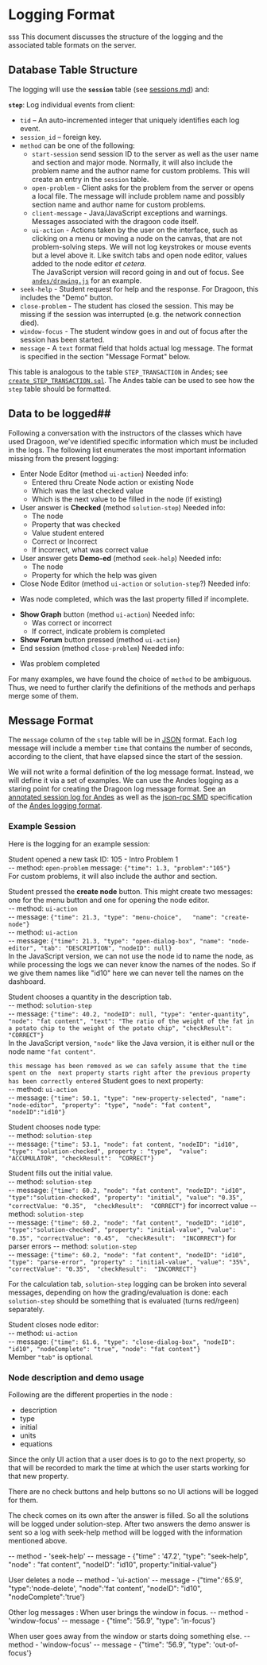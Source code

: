 # Logging Format #
sss
This document discusses the structure of the logging and the associated table formats on the server.

## Database Table Structure ##

The logging will use the **`session`** table (see
[sessions.md](sessions.md))  and:

**`step`**:  Log individual events from client:

*	`tid` – An auto-incremented integer that uniquely identifies each log event.
*	`session_id` – foreign key. 
*	`method` can be one of the following:
	*	`start-session` send session ID to the server as well as the user name and section and major mode.  Normally, it will also include the problem name and the author name for custom problems.  This will create an entry in the `session` table.
	* `open-problem` - Client asks for the problem from the server or opens a local file.  The message will include problem name and possibly section name and author name for custom problems.
	*	`client-message` - Java/JavaScript exceptions and warnings.  Messages associated with the dragoon code itself.
	*	`ui-action` - Actions taken by the user on the interface, such as clicking on a menu or moving a node on the canvas, that are not problem-solving steps.  We will not log keystrokes or mouse events but a level above it. Like switch tabs and open node editor, values added to the node editor *et cetera*.  
 The JavaScript version will record going in and out of focus.  See [`andes/drawing.js`](https://github.com/bvds/andes/blob/master/web-UI/andes/drawing.js) for an example.
 * `seek-help` -  Student request for help and the response. For Dragoon, this includes the "Demo" button.
 *	`close-problem` - The student has closed the session.  This may be missing if the session was interrupted (e.g. the network connection died).
 * `window-focus` - The student window goes in and out of focus after the session has been started. 
*	`message` - A `text` format field that holds actual log message. The format is specified in the section "Message Format" below.

This table is analogous to the table `STEP_TRANSACTION` in Andes; see [`create_STEP_TRANSACTION.sql`](https://github.com/bvds/andes/blob/master/LogProcessing/database/create_STEP_TRANSACTION.sql).  The Andes table can be used to see how the `step` table should be formatted.


## Data to be logged##

Following a conversation with the instructors of the classes which
have used Dragoon, we've identified specific information which must be
included in the logs.  The following list enumerates the
most important information missing from the present logging:
 
* Enter Node Editor (method `ui-action`) Needed info:
  + Entered thru Create Node action or existing Node
  + Which was the last checked value
  + Which is the next value to be filled in the node (if existing)
* User answer is **Checked** (method `solution-step`) Needed info:
  + The node
  + Property that was checked
  + Value student entered
  + Correct or Incorrect
  + If incorrect, what was correct value
* User answer gets **Demo-ed** (method `seek-help`) Needed info:
  + The node
  + Property for which the help was given
* Close Node Editor (method `ui-action` or `solution-step`?) Needed info:
 + Was node completed, which was the last property filled if incomplete.
* **Show Graph** button (method `ui-action`) Needed info:
  + Was correct or incorrect
  + If correct, indicate problem is completed
* **Show Forum** button pressed (method `ui-action`)
* End session (method `close-problem`) Needed info:
 + Was problem completed

For many examples, we have found the choice of `method` to be
ambiguous.  Thus, we need to further clarify the definitions of the
methods and perhaps merge some of them.

## Message Format ##

The `message` column of the `step` table will be in
[JSON](http://json.org/) format.  Each log message will include a member `time` that
contains the number of seconds, according to the client, that have elapsed since the start of
the session.

We will not write a formal definition of the log message format.  Instead, we will define it via a set of
examples. We can use the Andes logging as a staring point for creating
the Dragoon log message format.  See an 
[annotated session log for Andes](http://gideon.eas.asu.edu/web-UI/Documentation/AsuDocs/nokes-example-json.txt)
as well as the
[json-rpc SMD](http://dojotoolkit.org/reference-guide/dojox/rpc/smd.html)
specification of the
[Andes logging format](http://gideon.eas.asu.edu/web-UI/andes/andes3.smd).

### Example Session ###

Here is the logging for an example session:

Student opened a new task ID: 105 - Intro Problem 1  
--  method: `open-problem`  message: `{"time": 1.3, "problem":"105"}`  
For custom problems, it will also include the author and section.

Student pressed the **create node** button.  This might create two messages:
one for the menu button and one for opening the node editor.  
-- method: `ui-action`  
-- message: `{"time": 21.3, "type": "menu-choice",  
  "name": "create-node"}`  
-- method: `ui-action`  
-- message: `{"time": 21.3, "type": "open-dialog-box",
  "name": "node-editor", "tab": "DESCRIPTION", "nodeID": null}`  
In the JavaScript version, we can not use the node id to name the node, 
as while processing the logs we can never know the names of the nodes. 
So if we give them names like "id10" here we can never tell the names on the dashboard. 

Student chooses a quantity in the description tab.  
-- method: `solution-step`  
-- message: `{"time": 40.2, "nodeID": null, "type": "enter-quantity",
  "node": "fat content", "text": "The ratio of the weight of the fat
  in a potato chip to the weight of the potato chip", "checkResult":
  "CORRECT"}`  
In the JavaScript version, `"node"` like the Java
  version, it is either null or the node name `"fat content"`.

`this message has been removed as we can safely assume that the time spent on the 
next property starts right after the previous property has been correctly entered`
Student goes to next property:  
-- method: `ui-action`  
-- message: `{"time": 50.1, "type": "new-property-selected",
  "name": "node-editor", "property": "type", "node": "fat content", "nodeID":"id10"}`  

Student chooses node type:  
-- method: `solution-step`  
-- message: `{"time": 53.1, "node": fat content, "nodeID": "id10", "type": "solution-checked",
  property : "type",  "value": "ACCUMULATOR", "checkResult":  "CORRECT"}`

Student fills out the initial value.   
-- method: `solution-step`  
-- message: `{"time": 60.2, "node": "fat content", "nodeID": "id10", "type":"solution-checked",
  "property": "initial", "value": "0.35", "correctValue: "0.35", 
  "checkResult":  "CORRECT"}`
for incorrect value
-- method: `solution-step`  
-- message: `{"time": 60.2, "node": "fat content", "nodeID": "id10", "type":"solution-checked",
  "property": "initial-value", "value": "0.35", "correctValue": "0.45", 
  "checkResult":  "INCORRECT"}`
for parser errors 
-- method: `solution-step`  
-- message: `{"time": 60.2, "node": "fat content", "nodeID": "id10", "type": "parse-error",
  "property" : "initial-value", "value": "35%", "correctValue": "0.35", 
  "checkResult":  "INCORRECT"}`

For the calculation tab, `solution-step` logging can be broken into several messages, depending on how the
  grading/evaluation is done:  each `solution-step` should be something that
  is evaluated (turns red/rgeen) separately.

Student closes node editor:  
-- method: `ui-action`  
-- message: `{"time": 61.6, "type": "close-dialog-box",
  "nodeID": "id10", "nodeComplete": "true", "node": "fat content"}`  
Member `"tab"` is optional.

### Node description and demo usage ###
Following are the different properties in the node :
* description
* type
* initial
* units
* equations

Since the only UI action that a user does is to go to the next property, 
so that will be recorded to mark the time at which the user starts working for that new property.

There are no check buttons and help buttons so no UI actions will be logged for them. 

The check comes on its own after the answer is filled. So all the solutions will be logged under
solution-step. After two answers the demo answer is sent so a log with seek-help method will be
logged with the information mentioned above.

-- method - 'seek-help'
-- message - {"time" : '47.2', "type": "seek-help", "node" : "fat content", "nodeID": "id10", property:"initial-value"}

User deletes a node
-- method - 'ui-action'
-- message - {"time":'65.9', "type":'node-delete', "node":'fat content', "nodeID": "id10", "nodeComplete":'true'}

Other log messages :
When user brings the window in focus.
-- method - 'window-focus'
-- message - {"time": '56.9', "type": 'in-focus'}

When user goes away from the window or starts doing something else.
-- method - 'window-focus'
-- message - {"time": '56.9', "type": 'out-of-focus'}